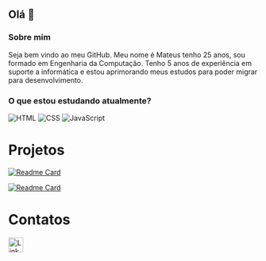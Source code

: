 ## Olá 👋

### Sobre mim

Seja bem vindo ao meu GitHub. Meu nome é Mateus tenho 25 anos, sou formado em Engenharia da Computação. Tenho 5 anos de experiência em suporte a informática e estou aprimorando meus estudos para poder migrar para desenvolvimento.

### O que estou estudando atualmente?
![HTML](https://img.shields.io/badge/HTML5-E34F26?style=for-the-badge&logo=html5&logoColor=white)
![CSS](https://img.shields.io/badge/CSS3-1572B6?style=for-the-badge&logo=css3&logoColor=white)
![JavaScript](https://img.shields.io/badge/JavaScript-323330?style=for-the-badge&logo=javascript&logoColor=F7DF1E)

# Projetos
[![Readme Card](https://github-readme-stats.vercel.app/api/pin/?username=mateusoliveiraps&repo=mateusoliveiraps.github.io)](https://github.com/mateusoliveiraps/mateusoliveiraps.github.io)

[![Readme Card](https://github-readme-stats.vercel.app/api/pin/?username=mateusoliveiraps&repo=doctorcare)](https://github.com/mateusoliveiraps/doctorcare)

# Contatos
[<img src='https://img.shields.io/badge/LinkedIn-0077B5?style=for-the-badge&logo=linkedin&logoColor=white' alt='Linkedin' height='30'>](https://www.linkedin.com/in/mateus-oliveira-pereira-dos-santos-b07953151)
